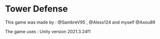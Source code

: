 # Tower Defense

This game was made by : @SambreV95 , @Aless124 and myself @Axou89

The game uses : Unity version 2021.3.24f1
